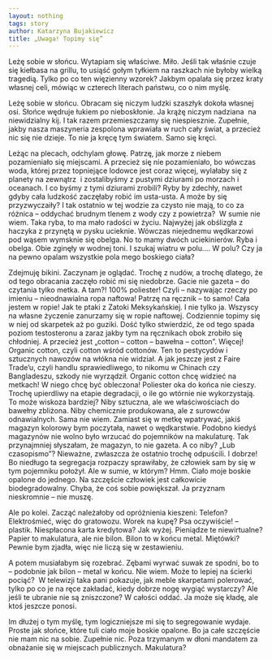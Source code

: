 ```yaml
---
layout: nothing
tags: story
author: Katarzyna Bujakiewicz
title: „Uwaga! Topimy się”
---
```

Leżę sobie w słońcu. Wytapiam się właściwe. Miło. Jeśli tak właśnie czuje się kiełbasa na grillu, to usiąść gołym tyłkiem na raszkach nie byłoby wielką tragedią. Tylko po co ten więzienny wzorek? Jakbym opalała się przez kraty własnej celi, mówiąc w czterech literach państwu, co o nim myślę. 

Leżę sobie w słońcu. Obracam się niczym ludzki szaszłyk dokoła własnej osi. Słońce wędruje łukiem po nieboskłonie. Ja krążę niczym nadziana   na niewidzialny kij. I tak razem przemieszczamy się niespiesznie. Zupełnie, jakby nasza maszyneria zespolona wprawiała w ruch cały świat, a przecież nic się nie dzieje. To nie ja kręcę tym światem. Samo się kręci.

Leżąc na plecach, odchylam głowę. Patrzę, jak morze z niebem pozamieniało się miejscami. A przecież się nie pozamieniało, bo wówczas woda, której przez topniejące lodowce jest coraz więcej,  wylałaby się z planety na zewnątrz  i zostalibyśmy z pustymi dziurami po morzach i oceanach. I co byśmy z tymi dziurami zrobili? Ryby by zdechły, nawet gdyby cała ludzkość zaczęłaby robić im usta-usta. A może by się przyzwyczaiły? I tak ostatnio w tej wodzie za czysto nie mają, to co za różnica – oddychać brudnym tlenem z wody czy z powietrza?  W sumie nie wiem. Taka ryba, to ma mało radości w życiu. Najwyżej jak  obślizgła z haczyka z przynętą w pysku ucieknie. Wówczas niejednemu wędkarzowi pod wąsem wymsknie się obelga. No to mamy dwóch uciekinierów. Ryba i obelga. Obie zginęły w wodnej toni. I szukaj wiatru w polu…. W polu? Czy ja na pewno opalam wszystkie pola  mego boskiego ciała?

Zdejmuję bikini. Zaczynam je oglądać. Trochę z nudów, a trochę dlatego, że od tego obracania zaczęło robić mi się niedobrze. Gacie nie gazeta – do czytania tylko metka. A tam?! 100% poliester! Czyli – nazywając rzeczy po imieniu – nieodnawialna ropa naftowa! Patrzę na ręcznik – to samo! Cała jestem w ropie! Jak te ptaki z Zatoki Meksykańskiej. I nie tylko ja. Wszyscy na własne życzenie zanurzamy się w ropie naftowej. Codziennie topimy się w niej od skarpetek aż po guziki. Dość tylko stwierdzić, że od tego spada poziom testosteronu a zaraz jakby tym na ręcznikach obok zrobiło się chłodniej. A przecież jest „cotton – cotton – bawełna – cotton”. Więcej! Organic cotton, czyli cotton wśród cottonów. Ten to pestycydów i sztucznych nawozów na włókna nie widział. A jak jeszcze jest z Faire Trade’u, czyli handlu sprawiedliwego, to nikomu w Chinach czy Bangladeszu, szkody nie wyrządził. Organic cotton chcę widzieć na metkach! W niego chcę być obleczona! Poliester oka do końca nie cieszy. Trochę upierdliwy na etapie degradacji, o ile go wtórnie nie wykorzystają. To może wiskoza bardziej? Niby sztuczna, ale we właściwościach do bawełny zbliżona. Niby chemicznie produkowana, ale z surowców odnawialnych. Sama nie wiem. Zamiast się w metkę wpatrywać, jakiś magazyn kolorowy bym poczytała, nawet o wędkarstwie. Podobno kiedyś magazynów nie wolno było wrzucać do pojemników na makulaturę. Tak przynajmniej słyszałam, że magazyn, to nie gazeta. A co niby? „Lub czasopismo”?  Nieważne, zwłaszcza że ostatnio trochę odpuścili. I dobrze! Bo niedługo ta segregacja rozpaczy sprawiłaby, że człowiek sam by się w tym pojemniku położył. Ale w sumie, w którym? Hmm. Ciało moje boskie opalone do jednego. Na szczęście człowiek jest całkowicie biodegradowalny. Chyba, że coś sobie powiększał. Ja przyznam nieskromnie – nie muszę. 

Ale po kolei. Zacząć należałoby od opróżnienia kieszeni: 
Telefon? Elektrośmieć, więc do gratowozu. 
Worek na kupę? Psa oczywiście! – plastik.
Niespłacona karta kredytowa? Jak wyżej.
Pieniądze te niewirtualne? Papier to makulatura, ale nie bilon. Bilon to w końcu metal.
Miętówki? Pewnie bym zjadła, więc nie liczą się w zestawieniu. 

A potem musiałabym się rozebrać. Zębami wyrwać suwak ze spodni, bo to – podobnie jak bilon – metal w końcu. Nie wiem. Może to lepiej na ścierki pociąć?  W telewizji taka pani pokazuje, jak meble skarpetami polerować, tylko po co je na ręce zakładać, kiedy dobrze nogę wygiąć wystarczy? Ale jeśli te ubranie nie są zniszczone? W całości oddać. Ja może się kładę, ale ktoś jeszcze ponosi.

Im dłużej o tym myślę, tym logiczniejsze mi się to segregowanie wydaje. Proste jak słońce, które tuli ciało moje boskie opalone. Bo ja całe szczęście nie mam nic na sobie. Zupełnie nic. Poza trzymanym  w dłoni mandatem za obnażanie się 
w miejscach publicznych. Makulatura? 
